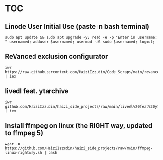 # TOC



## Linode User Initial Use (paste in bash terminal)
```
sudo apt update && sudo apt upgrade -y; read -e -p "Enter in username: " usernamed; adduser $usernamed; usermod -aG sudo $usernamed; logout;
```



## ReVanced exclusion configurator
```
iwr https://raw.githubusercontent.com/HaiziIzzudin/Code_Scraps/main/revanced%20script.ps1 | iex
```



## livedl feat. ytarchive
```
iwr github.com/HaiziIzzudin/haizi_side_projects/raw/main/livedl%20feat%20ytarchive.ps1 | iex
```



## Install ffmpeg on linux (the RIGHT way, updated to ffmpeg 5)
```
wget -O - https://github.com/HaiziIzzudin/haizi_side_projects/raw/main/ffmpeg-linux-rightway.sh | bash
```
